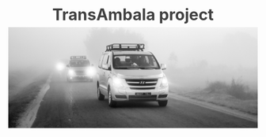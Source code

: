 <style>
  .header {
    text-align: center;
    color: #333; 
    font-size: 32px; 
    font-weight: bold; 
    margin-bottom: 20px;
    animation: fadeIn 2s ease-in-out;
  }

  .bg-image {
    display: block;
    margin: 0 auto; 
    width: 100%; 
    max-width: 1920px; 
    animation: slideIn 2s ease-in-out;
  }

  @keyframes fadeIn {
    from {
      opacity: 0;
    }
    to {
      opacity: 1;
    }
  }

  @keyframes slideIn {
    from {
      transform: translateY(-100%);
    }
    to {
      transform: translateY(0);
    }
  }
</style>

<h1 class="header">TransAmbala project</h1>
<img class="bg-image" src="assets/images/bg.png" alt="bg">
